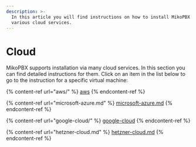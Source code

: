 ```yaml
---
description: >-
  In this article you will find instructions on how to install MikoPBX using
  various cloud services.
---
```


# Cloud

MikoPBX supports installation via many cloud services. In this section you can find detailed instructions for them. Click on an item in the list below to go to the instruction for a specific virtual machine:

{% content-ref url="aws/" %}
[aws](aws/)
{% endcontent-ref %}

{% content-ref url="microsoft-azure.md" %}
[microsoft-azure.md](microsoft-azure.md)
{% endcontent-ref %}

{% content-ref url="google-cloud/" %}
[google-cloud](google-cloud/)
{% endcontent-ref %}

{% content-ref url="hetzner-cloud.md" %}
[hetzner-cloud.md](hetzner-cloud.md)
{% endcontent-ref %}

